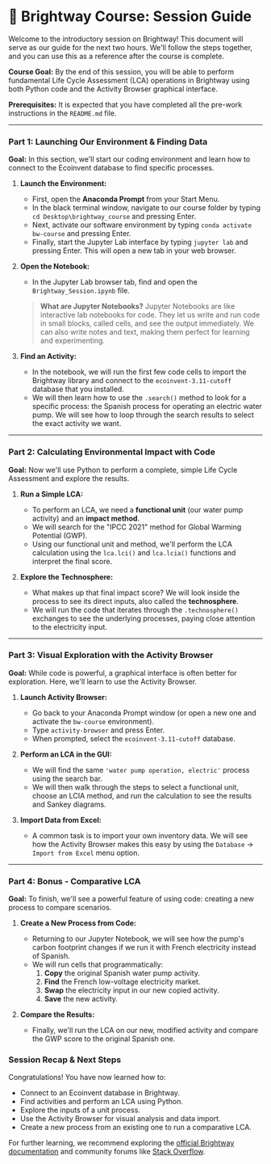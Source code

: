 # 🍃 Brightway Course: Session Guide

Welcome to the introductory session on Brightway! This document will serve as our guide for the next two hours. We'll follow the steps together, and you can use this as a reference after the course is complete.

**Course Goal:** By the end of this session, you will be able to perform fundamental Life Cycle Assessment (LCA) operations in Brightway using both Python code and the Activity Browser graphical interface.

**Prerequisites:** It is expected that you have completed all the pre-work instructions in the `README.md` file.

---

### Part 1: Launching Our Environment & Finding Data

**Goal:** In this section, we'll start our coding environment and learn how to connect to the Ecoinvent database to find specific processes.

1.  **Launch the Environment:**
    * First, open the **Anaconda Prompt** from your Start Menu.
    * In the black terminal window, navigate to our course folder by typing `cd Desktop\brightway_course` and pressing Enter.
    * Next, activate our software environment by typing `conda activate bw-course` and pressing Enter.
    * Finally, start the Jupyter Lab interface by typing `jupyter lab` and pressing Enter. This will open a new tab in your web browser.

2.  **Open the Notebook:**
    * In the Jupyter Lab browser tab, find and open the `Brightway_Session.ipynb` file.

    > **What are Jupyter Notebooks?**
    > Jupyter Notebooks are like interactive lab notebooks for code. They let us write and run code in small blocks, called cells, and see the output immediately. We can also write notes and text, making them perfect for learning and experimenting.

3.  **Find an Activity:**
    * In the notebook, we will run the first few code cells to import the Brightway library and connect to the `ecoinvent-3.11-cutoff` database that you installed.
    * We will then learn how to use the `.search()` method to look for a specific process: the Spanish process for operating an electric water pump. We will see how to loop through the search results to select the exact activity we want.

---

### Part 2: Calculating Environmental Impact with Code

**Goal:** Now we'll use Python to perform a complete, simple Life Cycle Assessment and explore the results.

1.  **Run a Simple LCA:**
    * To perform an LCA, we need a **functional unit** (our water pump activity) and an **impact method**.
    * We will search for the "IPCC 2021" method for Global Warming Potential (GWP).
    * Using our functional unit and method, we'll perform the LCA calculation using the `lca.lci()` and `lca.lcia()` functions and interpret the final score.

2.  **Explore the Technosphere:**
    * What makes up that final impact score? We will look inside the process to see its direct inputs, also called the **technosphere**.
    * We will run the code that iterates through the `.technosphere()` exchanges to see the underlying processes, paying close attention to the electricity input.

---

### Part 3: Visual Exploration with the Activity Browser

**Goal:** While code is powerful, a graphical interface is often better for exploration. Here, we'll learn to use the Activity Browser.

1.  **Launch Activity Browser:**
    * Go back to your Anaconda Prompt window (or open a new one and activate the `bw-course` environment).
    * Type `activity-browser` and press Enter.
    * When prompted, select the `ecoinvent-3.11-cutoff` database.

2.  **Perform an LCA in the GUI:**
    * We will find the same `'water pump operation, electric'` process using the search bar.
    * We will then walk through the steps to select a functional unit, choose an LCIA method, and run the calculation to see the results and Sankey diagrams.

3.  **Import Data from Excel:**
    * A common task is to import your own inventory data. We will see how the Activity Browser makes this easy by using the `Database` -> `Import from Excel` menu option.

---

### Part 4: Bonus - Comparative LCA

**Goal:** To finish, we'll see a powerful feature of using code: creating a new process to compare scenarios.

1.  **Create a New Process from Code:**
    * Returning to our Jupyter Notebook, we will see how the pump's carbon footprint changes if we run it with French electricity instead of Spanish.
    * We will run cells that programmatically:
        1.  **Copy** the original Spanish water pump activity.
        2.  **Find** the French low-voltage electricity market.
        3.  **Swap** the electricity input in our new copied activity.
        4.  **Save** the new activity.

2.  **Compare the Results:**
    * Finally, we'll run the LCA on our new, modified activity and compare the GWP score to the original Spanish one.

### Session Recap & Next Steps

Congratulations! You have now learned how to:
* Connect to an Ecoinvent database in Brightway.
* Find activities and perform an LCA using Python.
* Explore the inputs of a unit process.
* Use the Activity Browser for visual analysis and data import.
* Create a new process from an existing one to run a comparative LCA.

For further learning, we recommend exploring the [official Brightway documentation](https://docs.brightway.dev/) and community forums like [Stack Overflow](https://stackoverflow.com/questions/tagged/brightway).